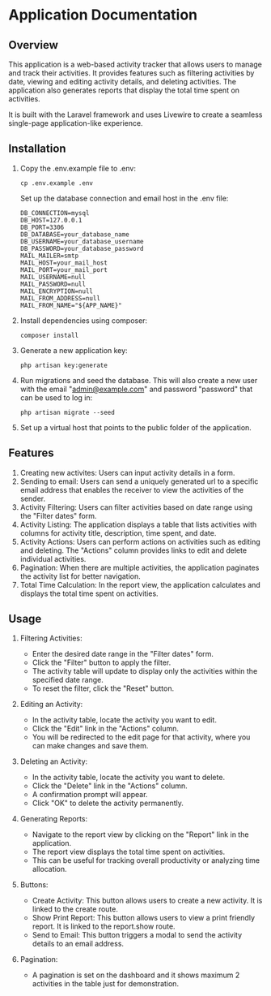 # Application Documentation

## Overview

This application is a web-based activity tracker that allows users to manage and track their activities. It provides features such as filtering activities by date, viewing and editing activity details, and deleting activities. The application also generates reports that display the total time spent on activities.

It is built with the Laravel framework and uses Livewire to create a seamless single-page application-like experience.

## Installation

1. Copy the .env.example file to .env:
   ```
   cp .env.example .env
   ```
   Set up the database connection and email host in the .env file:
   ```
   DB_CONNECTION=mysql
   DB_HOST=127.0.0.1
   DB_PORT=3306
   DB_DATABASE=your_database_name
   DB_USERNAME=your_database_username
   DB_PASSWORD=your_database_password
   MAIL_MAILER=smtp
   MAIL_HOST=your_mail_host
   MAIL_PORT=your_mail_port
   MAIL_USERNAME=null
   MAIL_PASSWORD=null
   MAIL_ENCRYPTION=null
   MAIL_FROM_ADDRESS=null
   MAIL_FROM_NAME="${APP_NAME}"
   ```

2. Install dependencies using composer:

   ```
   composer install
   ```

3. Generate a new application key:

   ```
   php artisan key:generate
   ```

4. Run migrations and seed the database. This will also create a new user with the email "admin@example.com" and password "password" that can be used to log in:

   ```
   php artisan migrate --seed
   ```

5. Set up a virtual host that points to the public folder of the application.

## Features

1. Creating new activites: Users can input activity details in a form.
1. Sending to email: Users can send a uniquely generated url to a specific email address that enables the receiver to view the activities of the sender.
2. Activity Filtering: Users can filter activities based on date range using the "Filter dates" form.
3. Activity Listing: The application displays a table that lists activities with columns for activity title, description, time spent, and date.
4. Activity Actions: Users can perform actions on activities such as editing and deleting. The "Actions" column provides links to edit and delete individual activities.
5. Pagination: When there are multiple activities, the application paginates the activity list for better navigation.
6. Total Time Calculation: In the report view, the application calculates and displays the total time spent on activities.

## Usage

1. Filtering Activities:
   - Enter the desired date range in the "Filter dates" form.
   - Click the "Filter" button to apply the filter.
   - The activity table will update to display only the activities within the specified date range.
   - To reset the filter, click the "Reset" button.

2. Editing an Activity:
   - In the activity table, locate the activity you want to edit.
   - Click the "Edit" link in the "Actions" column.
   - You will be redirected to the edit page for that activity, where you can make changes and save them.

3. Deleting an Activity:
   - In the activity table, locate the activity you want to delete.
   - Click the "Delete" link in the "Actions" column.
   - A confirmation prompt will appear.
   - Click "OK" to delete the activity permanently.

4. Generating Reports:
   - Navigate to the report view by clicking on the "Report" link in the application.
   - The report view displays the total time spent on activities.
   - This can be useful for tracking overall productivity or analyzing time allocation.

5. Buttons:
   - Create Activity: This button allows users to create a new activity. It is linked to the create route.
   - Show Print Report: This button allows users to view a print friendly report. It is linked to the report.show route.
   - Send to Email: This button triggers a modal to send the activity details to an email address.

6. Pagination:
   - A pagination is set on the dashboard and it shows maximum 2 activities in the table just for demonstration.
